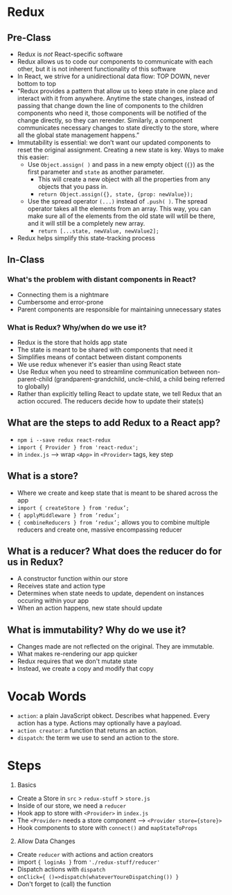 Redux
=====

## Pre-Class
- Redux is _not_ React-specific software
- Redux allows us to code our components to communicate with each other, but it is not inherent functionality of this software
- In React, we strive for a unidirectional data flow: TOP DOWN, never bottom to top
- "Redux provides a pattern that allow us to keep state in one place and interact with it from anywhere. Anytime the state changes, instead of passing that change down the line of components to the children components who need it, those components will be notified of the change directly, so they can rerender. Similarly, a component communicates necessary changes to state directly to the store, where all the global state management happens.”
- Immutability is essential: we don’t want our updated components to reset the original assignment. Creating a new state is key. Ways to make this easier: 
    - Use `Object.assign( )` and pass in a new empty object (`{}`) as the first parameter and `state` as another parameter. 
        - This will create a new object with all the properties from any objects that you pass in.
        - `return Object.assign({}, state, {prop: newValue});`
    - Use the spread operator `(...)` instead of `.push( )`. The spread operator takes all the elements from an array. This way, you can make sure all of the elements from the old state will wtill be there, and it will still be a completely new array.
        - `return [...state, newValue, newValue2];`
- Redux helps simplify this state-tracking process

## In-Class
### What's the problem with distant components in React?
- Connecting them is a nightmare
- Cumbersome and error-prone
- Parent components are responsible for maintaining unnecessary states

### What is Redux? Why/when do we use it?
- Redux is the store that holds app state
- The state is meant to be shared with components that need it
- Simplifies means of contact between distant components
- We use redux whenever it's easier than using React state
- Use Redux when you need to streamline communication between non-parent-child (grandparent-grandchild, uncle-child, a child being referred to globally)
- Rather than explicitly telling React to update state, we tell Redux that an action occured. The reducers decide how to update their state(s)

## What are the steps to add Redux to a React app?
- `npm i --save redux react-redux`
- `import { Provider } from 'react-redux';` 
- in `index.js` --> wrap `<App>` in `<Provider>` tags, key step

## What is a store?
- Where we create and keep state that is meant to be shared across the app
- `import { createStore } from 'redux’;`
- `{ applyMiddleware } from ‘redux’; `
- `{ combineReducers } from ‘redux’;` allows you to combine multiple reducers and create one, massive encompassing reducer

## What is a reducer? What does the reducer do for us in Redux?
- A constructor function within our store
- Receives state and action type
- Determines when state needs to update, dependent on instances occuring within your app
- When an action happens, new state should update

## What is immutability? Why do we use it?
- Changes made are not reflected on the original. They are immutable.
- What makes re-rendering our app quicker
- Redux requires that we don't mutate state
- Instead, we create a copy and modify that copy

# Vocab Words
- `action`: a plain JavaScript obkect. Describes what happened. Every action has a type. Actions may optionally have a payload.
- `action creator`: a function that returns an action.
- `dispatch`: the term we use to send an action to the store.

# Steps
1. Basics
- Create a Store in `src` > `redux-stuff` > `store.js`
- Inside of our store, we need a `reducer`
- Hook app to store with `<Provider>` in `index.js`
- The `<Provider>` needs a store component --> `<Provider store={store}>`
- Hook components to store with `connect()` and `mapStateToProps`

2. Allow Data Changes
- Create `reducer` with actions and action creators
- import `{ loginAs }` from `'./redux-stuff/reducer'`
- Dispatch actions with `dispatch`
- `onClick={ ()=>dispatch(whateverYoureDispatching()) }`
- Don't forget to (call) the function

